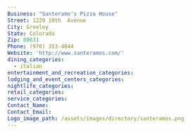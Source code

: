 ```yaml
---
Business: "Santeramo's Pizza House"
Street: 1229 10th  Avenue
City: Greeley
State: Colorado
Zip: 80631
Phone: (970) 353-4844
Website: 'http://www.santeramos.com/'
dining_categories:
  - italian
entertainment_and_recreation_categories:
lodging_and_event_centers_categories:
nightlife_categories:
retail_categories:
service_categories:
Contact_Name:
Contact_Email:
Logo_image_path: /assets/images/directory/santeramos.png
---
```



